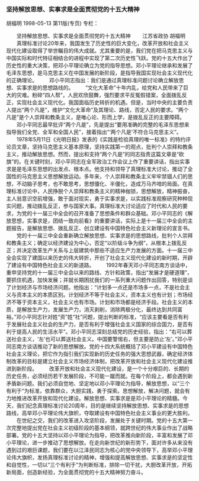 ### 坚持解放思想、实事求是全面贯彻党的十五大精神
胡福明
1998-05-13
第11版(专页)
专栏：

　　坚持解放思想、实事求是全面贯彻党的十五大精神
　　江苏省政协  胡福明
　　真理标准讨论20年来，我国发生了历史性的巨大变化，改革开放和社会主义现代化建设取得了举世瞩目的伟大成就。尤其重要的是，我们党在把马克思主义与中国实际和时代特征相结合的进程中实现了第二次历史性飞跃。党的十五大作出了历史性的重大决策，把邓小平理论确立为党的指导思想。邓小平理论继承和发展了毛泽东思想，是马克思主义在中国发展的新阶段，是指导我国实现社会主义现代化的正确理论。
　　邓小平同志指出：我们是通过真理标准问题讨论确立解放思想、实事求是的思想路线的。
　　“文化大革命”十年内乱，给党和人民带来了巨大的灾难。粉碎“四人帮”，人民欢欣鼓舞，强烈要求平反冤假错案，全面拨乱反正，实现社会主义现代化。我国面临历史转折的机遇。但是，当时中央的主要负责人提出“两个凡是”，维护“文化大革命”及其理论、路线，否定人民的要求。“两个凡是”是个人崇拜和教条主义，是唯心论、形而上学，是拨乱反正的主要障碍。
　　邓小平同志最早批评“两个凡是”，先是提出“要用准确的完整的毛泽东思想来指导我们全党、全军和全国人民”，接着指出“‘两个凡是’不符合马克思主义”。
　　1978年5月11日《光明日报》发表的《实践是检验真理的唯一标准》的特约评论员文章，坚持马克思主义基本原理，坚持实践第一的观点，批判个人崇拜和教条主义，推动解放思想。然而，提出和支持“两个凡是”的同志指责这篇文章是“砍旗”的。在关键时刻，邓小平同志在全军政治工作会议上作了重要讲话，指出实事求是是毛泽东思想的出发点、根本点。他支持和领导了真理标准大讨论，推动了全国性的马克思主义思想解放运动。多年来，个人崇拜和教条主义牢牢禁锢人们的思想，不动脑子思考，也不敢思考，思想僵化、半僵化，造成万马齐喑的局面。在真理标准讨论中，人民挣脱个人崇拜和教条主义的精神枷锁，思想解放，精神振奋，主人翁意识空前增强，敢于面对现实，勇于实事求是，以实践标准观察研究种种现实问题，推动拨乱反正，参与国家大事。真理标准大讨论适应了时代和人民的要求，为党的十一届三中全会的召开准备了思想条件和群众基础。邓小平同志的《解放思想，实事求是，团结一致向前看》的重要讲话，实际上是十一届三中全会的主题报告，是解放思想、拨乱反正、创立建设有中国特色社会主义新理论的宣言书。
　　党的十一届三中全会重新确立解放思想、实事求是的思想路线，批判个人崇拜和教条主义；确定以经济建设为中心，否定“以阶级斗争为纲”，从根本上拨乱反正；并决定改革生产关系与上层建筑中那些不适应生产力发展的方面。十一届三中全会实现了建国以来历史的伟大转折，开创了社会主义现代化建设的新时期，开辟了建设有中国特色社会主义的新道路。
　　1992年春天邓小平同志南方谈话中，重申坚持党的十一届三中全会以来的路线、方针和政策，指出“发展才是硬道理”，要抓住机遇，加快发展；并就长期困扰我们的一系列重大问题作出回答，特别是谈了计划经济与市场经济问题。他指出：“计划多一点还是市场多一点，不是社会主义与资本主义的本质区别。计划经济不等于社会主义，资本主义也有计划；市场经济不等于资本主义，社会主义也有市场。计划和市场都是经济手段。社会主义的本质，是解放生产力，发展生产力，消灭剥削，消除两极分化，最终达到共同富裕。”邓小平同志针对姓“资”姓“社”问题，提出判断的标准，“应该主要看是否有利于发展社会主义社会的生产力，是否有利于增强社会主义国家的综合国力，是否有利于提高人民的生活水平”。邓小平同志深刻总结党的历史经验，指出：“右可以葬送社会主义，‘左’也可以葬送社会主义。中国要警惕右，但主要是防止‘左’。”邓小平同志南方谈话推动了新的思想解放。党的十四大系统概括了邓小平建设有中国特色社会主义理论，把它作为指引我们实现新的历史任务的强大思想武器，确定经济体制改革的目标是建立社会主义市场经济体制，把改革开放和社会主义现代化建设推进到新阶段。
　　改革开放和社会主义现代化建设，是一个十分艰巨的、长期的历史任务，必须经历若干发展阶段，不可能一蹴而就。在每个阶段上，都会遇到新矛盾新问题。我们必须自觉地、坚定地以邓小平理论为指导，解放思想，以“三个有利于”为标准，依靠群众，大胆实践，勇于探索。思想解放，解决问题，就会有力地推进改革开放和现代化建设。解放思想、实事求是是邓小平理论的精髓。今天，我们纪念真理标准讨论20周年，目的是继续坚持解放思想、实事求是的思想路线，高举邓小平理论伟大旗帜，夺取建设有中国特色社会主义事业的更大胜利。
　　在世纪之交，我们的改革进入攻坚阶段，发展处于关键时期。党的十五大第一次完整地提出党在社会主义初级阶段的基本纲领，就跨世纪的伟大事业作出了战略部署。党的十五大坚持以邓小平理论为指导，把改革推向新阶段，丰富和发展了邓小平理论，进一步推动了思想解放。在走向新世纪的新形势下，面对许多从来没有遇到过的艰巨课题，我们要在以江泽民同志为核心的党中央领导下，高举邓小平理论伟大旗帜，发扬真理标准讨论的精神，增强和提高解放思想、实事求是的坚定性和自觉性，一切以“三个有利于”为判断标准，排除一切干扰，大胆改革开放，开拓新局面，创造新经验，为全面贯彻党的十五大精神努力奋斗。
